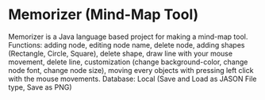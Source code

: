 # Memorizer (Mind-Map Tool)
Memorizer is a Java language based project for making a mind-map tool.
Functions: adding node, editing node name, delete node, adding shapes (Rectangle, Circle, Square), delete shape, draw line with your mouse movement, delete line, customization (change background-color, change node font, change node size), moving every objects with pressing left click with the mouse movements.
Database: Local (Save and Load as JASON File type, Save as PNG)
